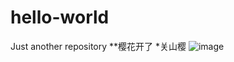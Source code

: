 # hello-world
Just another repository
**樱花开了
*关山樱
![image](http://img.ph.126.net/Afz_0F8cuY9tAsMvw4EZLA==/3400217718665285969.jpg)
